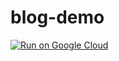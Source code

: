 # blog-demo
[![Run on Google Cloud](https://deploy.cloud.run/button.svg)](https://deploy.cloud.run)
